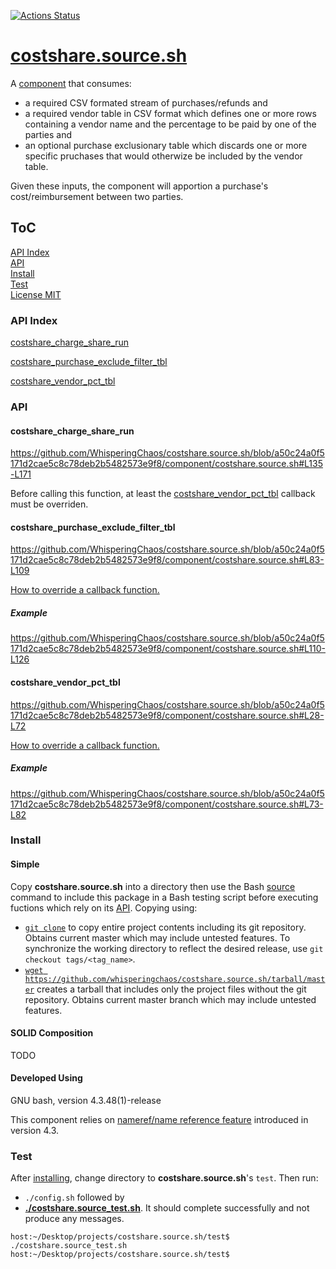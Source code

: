 [![Actions Status](https://github.com/whisperingchaos/costshare.source.sh/workflows/test/badge.svg)](https://github.com/WhisperingChaos/costshare.source.sh/actions)

# [costshare.source.sh](./component/costshare.source.sh)
A [component](https://github.com/WhisperingChaos/SOLID_Bash#component-composition) that consumes: 
- a required CSV formated stream of purchases/refunds and
- a required vendor table in CSV format which defines one or more rows containing a vendor name and the percentage to be paid by one of the parties and
- an optional purchase exclusionary table which discards one or more specific pruchases that would otherwize be included by the vendor table.

Given these inputs, the component will apportion a purchase's cost/reimbursement between two parties.
## ToC
[API Index](#api-index)  
[API](#api)  
[Install](#install)  
[Test](#test)  
[License MIT](LICENSE)  


### API Index

[costshare_charge_share_run](#costshare_charge_share_run)

[costshare_purchase_exclude_filter_tbl](#costshare_purchase_exclude_filter_tbl)

[costshare_vendor_pct_tbl](#costshare_vendor_pct_tbl)

### API
#### costshare_charge_share_run
https://github.com/WhisperingChaos/costshare.source.sh/blob/a50c24a0f5171d2cae5c8c78deb2b5482573e9f8/component/costshare.source.sh#L135-L171

Before calling this function, at least the [costshare_vendor_pct_tbl](#costshare_vendor_pct_tbl) callback must be overriden. 

#### costshare_purchase_exclude_filter_tbl
https://github.com/WhisperingChaos/costshare.source.sh/blob/a50c24a0f5171d2cae5c8c78deb2b5482573e9f8/component/costshare.source.sh#L83-L109

[How to override a callback function.](https://github.com/WhisperingChaos/SOLID_Bash#function-overriding)

##### Example
https://github.com/WhisperingChaos/costshare.source.sh/blob/a50c24a0f5171d2cae5c8c78deb2b5482573e9f8/component/costshare.source.sh#L110-L126

#### costshare_vendor_pct_tbl
https://github.com/WhisperingChaos/costshare.source.sh/blob/a50c24a0f5171d2cae5c8c78deb2b5482573e9f8/component/costshare.source.sh#L28-L72

[How to override a callback function.](https://github.com/WhisperingChaos/SOLID_Bash#function-overriding)

##### Example
https://github.com/WhisperingChaos/costshare.source.sh/blob/a50c24a0f5171d2cae5c8c78deb2b5482573e9f8/component/costshare.source.sh#L73-L82

### Install
#### Simple
Copy **costshare.source.sh** into a directory then use the Bash [source](https://www.gnu.org/software/bash/manual/html_node/Bash-Builtins.html#Bash-Builtins) command to include this package in a Bash testing script before executing fuctions which rely on its [API](#api-index).  Copying using:

  * [```git clone```](https://help.github.com/articles/cloning-a-repository/) to copy entire project contents including its git repository.  Obtains current master which may include untested features.  To synchronize the working directory to reflect the desired release, use ```git checkout tags/<tag_name>```.
  *  [```wget https://github.com/whisperingchaos/costshare.source.sh/tarball/master```](https://github.com/whisperingchaos/costshare.source.sh/tarball/master) creates a tarball that includes only the project files without the git repository.  Obtains current master branch which may include untested features.
#### SOLID Composition
TODO
#### Developed Using 
GNU bash, version 4.3.48(1)-release

This component relies on [nameref/name reference feature](https://www.gnu.org/software/bash/manual/html_node/Shell-Parameters.html) introduced in version 4.3.
### Test
After [installing](#install), change directory to **costshare.source.sh**'s ```test```. Then run:
  * ```./config.sh``` followed by
  * [**./costshare.source_test.sh**](test/costshare_source_test.sh).  It should complete successfully and not produce any messages.
```
host:~/Desktop/projects/costshare.source.sh/test$ ./costshare.source_test.sh
host:~/Desktop/projects/costshare.source.sh/test$ 
```
